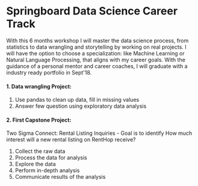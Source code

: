 # Springboard Data Science Career Track
  With this 6 months workshop I will master the data science process, from statistics to data wrangling and storytelling by working on real projects. I will have the option to choose a specialization: like Machine Learning or Natural Language Processing, that aligns with my career goals. With the guidance of a personal mentor and career coaches, I will graduate with a industry ready portfolio in Sept'18.

#### 1. Data wrangling Project:
   1. Use pandas to clean up data, fill in missing values
   2. Answer few question using exploratory data analysis
   
#### 2. First Capstone Project: 
   Two Sigma Connect: Rental Listing Inquiries - 
   Goal is to identify How much interest will a new rental listing on RentHop receive?
   1.  Collect the raw data
   2.  Process the data for analysis
   3.  Explore the data
   4.  Perform in-depth analysis
   5.  Communicate results of the analysis
   

   
